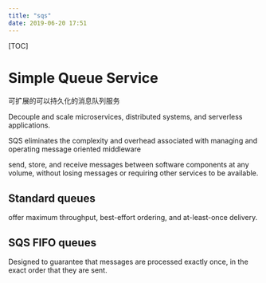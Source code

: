 ```yaml
---
title: "sqs"
date: 2019-06-20 17:51
---
```

[TOC]



# Simple Queue Service

可扩展的可以持久化的消息队列服务

Decouple and scale microservices, distributed systems, and serverless applications. 

SQS eliminates the complexity and overhead associated with managing and operating message oriented middleware

send, store, and receive messages between software components at any volume, without losing messages or requiring other services to be available. 



## Standard queues

offer maximum throughput, best-effort ordering, and at-least-once delivery. 



## SQS FIFO queues 

Designed to guarantee that messages are processed exactly once, in the exact order that they are sent.